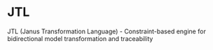 # JTL
JTL (Janus Transformation Language) - Constraint-based engine for bidirectional model transformation and traceability
